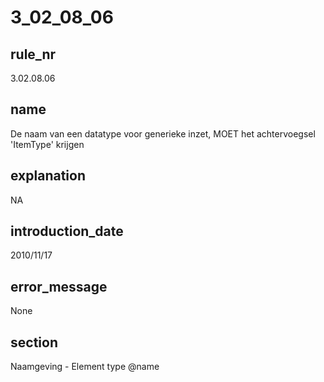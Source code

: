 # 3_02_08_06

## rule_nr
3.02.08.06

## name
De naam van een datatype voor generieke inzet, MOET het achtervoegsel 'ItemType' krijgen

## explanation
NA

## introduction_date
2010/11/17

## error_message
None

## section
Naamgeving - Element type @name

